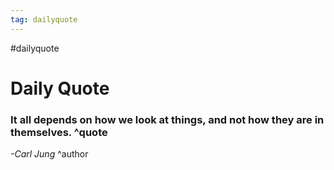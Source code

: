 ```yaml
---
tag: dailyquote
---
```


#dailyquote

# Daily Quote

### It all depends on how we look at things, and not how they are in themselves. ^quote
*-Carl Jung* ^author
